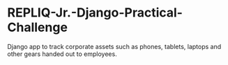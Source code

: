 # REPLIQ-Jr.-Django-Practical-Challenge
Django app to track corporate assets such as phones, tablets, laptops  and other gears handed out to employees.
